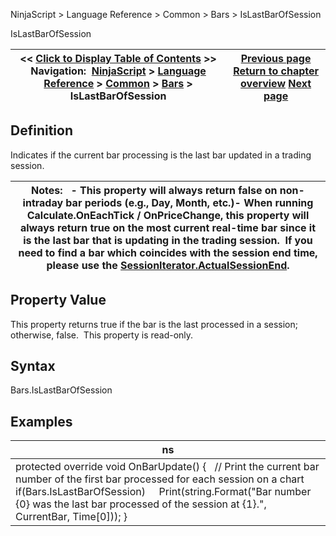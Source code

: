 ﻿
NinjaScript \> Language Reference \> Common \> Bars \> IsLastBarOfSession

IsLastBarOfSession

| \<\< [Click to Display Table of Contents](islastbarofsession.md) \>\> **Navigation:**     [NinjaScript](ninjascript-1.md) \> [Language Reference](language_reference_wip-1.md) \> [Common](common-1.md) \> [Bars](bars-1.md) \> IsLastBarOfSession | [Previous page](isfirstbarofsessionbyindex-1.md) [Return to chapter overview](bars-1.md) [Next page](isresetonnewtradingday-1.md) |
| --- | --- |
## Definition
Indicates if the current bar processing is the last bar updated in a trading session.
 

| Notes:   - This property will always return false on non\-intraday bar periods (e.g., Day, Month, etc.)- When running Calculate.OnEachTick / OnPriceChange, this property will always return true on the most current real\-time bar since it is the last bar that is updating in the trading session.  If you need to find a bar which coincides with the session end time, please use the [SessionIterator.ActualSessionEnd](actualsessionend-1.md). |
| --- |

## Property Value
This property returns true if the bar is the last processed in a session; otherwise, false.  This property is read\-only.
 
## Syntax
Bars.IsLastBarOfSession
 
## Examples

| ns |
| --- |
| protected override void OnBarUpdate() {    // Print the current bar number of the first bar processed for each session on a chart    if(Bars.IsLastBarOfSession)      Print(string.Format("Bar number {0} was the last bar processed of the session at {1}.", CurrentBar, Time\[0])); } |
